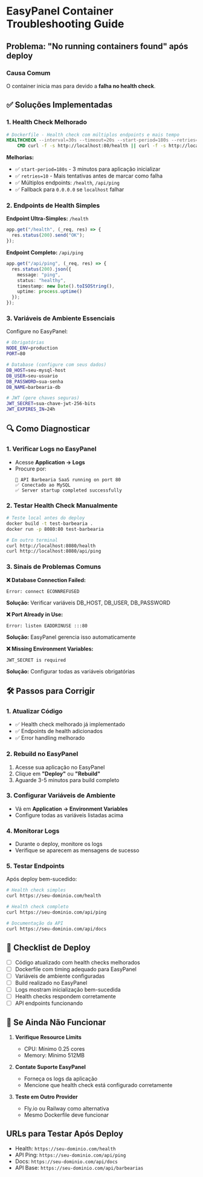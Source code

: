 # EasyPanel Container Troubleshooting Guide

## Problema: "No running containers found" após deploy

### Causa Comum
O container inicia mas para devido a **falha no health check**.

## ✅ Soluções Implementadas

### 1. Health Check Melhorado
```dockerfile
# Dockerfile - Health check com múltiplos endpoints e mais tempo
HEALTHCHECK --interval=30s --timeout=20s --start-period=180s --retries=10 \
    CMD curl -f -s http://localhost:80/health || curl -f -s http://localhost:80/api/ping || curl -f -s http://0.0.0.0:80/health || exit 1
```

**Melhorias:**
- ✅ `start-period=180s` - 3 minutos para aplicação inicializar
- ✅ `retries=10` - Mais tentativas antes de marcar como falha
- ✅ Múltiplos endpoints: `/health`, `/api/ping`
- ✅ Fallback para `0.0.0.0` se `localhost` falhar

### 2. Endpoints de Health Simples

**Endpoint Ultra-Simples:** `/health`
```typescript
app.get("/health", (_req, res) => {
  res.status(200).send("OK");
});
```

**Endpoint Completo:** `/api/ping`  
```typescript
app.get("/api/ping", (_req, res) => {
  res.status(200).json({ 
    message: "ping",
    status: "healthy",
    timestamp: new Date().toISOString(),
    uptime: process.uptime()
  });
});
```

### 3. Variáveis de Ambiente Essenciais

Configure no EasyPanel:
```bash
# Obrigatórias
NODE_ENV=production
PORT=80

# Database (configure com seus dados)
DB_HOST=seu-mysql-host
DB_USER=seu-usuario
DB_PASSWORD=sua-senha
DB_NAME=barbearia-db

# JWT (gere chaves seguras)
JWT_SECRET=sua-chave-jwt-256-bits
JWT_EXPIRES_IN=24h
```

## 🔍 Como Diagnosticar

### 1. Verificar Logs no EasyPanel
- Acesse **Application → Logs**
- Procure por:
  ```
  🚀 API Barbearia SaaS running on port 80
  ✅ Conectado ao MySQL
  ✅ Server startup completed successfully
  ```

### 2. Testar Health Check Manualmente
```bash
# Teste local antes do deploy
docker build -t test-barbearia .
docker run -p 8080:80 test-barbearia

# Em outro terminal
curl http://localhost:8080/health
curl http://localhost:8080/api/ping
```

### 3. Sinais de Problemas Comuns

**❌ Database Connection Failed:**
```
Error: connect ECONNREFUSED
```
**Solução:** Verificar variáveis DB_HOST, DB_USER, DB_PASSWORD

**❌ Port Already in Use:**
```
Error: listen EADDRINUSE :::80
```
**Solução:** EasyPanel gerencia isso automaticamente

**❌ Missing Environment Variables:**
```
JWT_SECRET is required
```
**Solução:** Configurar todas as variáveis obrigatórias

## 🛠️ Passos para Corrigir

### 1. Atualizar Código
- ✅ Health check melhorado já implementado
- ✅ Endpoints de health adicionados
- ✅ Error handling melhorado

### 2. Rebuild no EasyPanel
1. Acesse sua aplicação no EasyPanel
2. Clique em **"Deploy"** ou **"Rebuild"**
3. Aguarde 3-5 minutos para build completo

### 3. Configurar Variáveis de Ambiente
- Vá em **Application → Environment Variables**
- Configure todas as variáveis listadas acima

### 4. Monitorar Logs
- Durante o deploy, monitore os logs
- Verifique se aparecem as mensagens de sucesso

### 5. Testar Endpoints
Após deploy bem-sucedido:
```bash
# Health check simples
curl https://seu-dominio.com/health

# Health check completo  
curl https://seu-dominio.com/api/ping

# Documentação da API
curl https://seu-dominio.com/api/docs
```

## 🎯 Checklist de Deploy

- [ ] Código atualizado com health checks melhorados
- [ ] Dockerfile com timing adequado para EasyPanel
- [ ] Variáveis de ambiente configuradas
- [ ] Build realizado no EasyPanel
- [ ] Logs mostram inicialização bem-sucedida
- [ ] Health checks respondem corretamente
- [ ] API endpoints funcionando

## 🚨 Se Ainda Não Funcionar

1. **Verifique Resource Limits**
   - CPU: Mínimo 0.25 cores
   - Memory: Mínimo 512MB

2. **Contate Suporte EasyPanel**
   - Forneça os logs da aplicação
   - Mencione que health check está configurado corretamente

3. **Teste em Outro Provider**
   - Fly.io ou Railway como alternativa
   - Mesmo Dockerfile deve funcionar

## URLs para Testar Após Deploy
- Health: `https://seu-dominio.com/health`
- API Ping: `https://seu-dominio.com/api/ping`  
- Docs: `https://seu-dominio.com/api/docs`
- API Base: `https://seu-dominio.com/api/barbearias`

